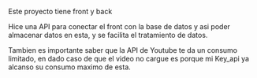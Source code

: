 Este proyecto tiene front y back

Hice una API para conectar el front con la base de datos y asi poder almacenar datos en esta, y se facilita el tratamiento de datos.

Tambien es importante saber que la API de Youtube te da un consumo limitado, en dado caso de que el video no cargue es porque mi Key_api ya alcanso su consumo maximo de esta.


